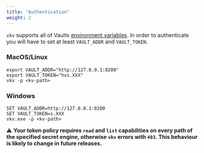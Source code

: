 ```yaml
---
title: "Authentication"
weight: 2
---
```


`vkv` supports all of Vaults [environment variables](https://www.vaultproject.io/docs/commands#environment-variables). In order to authenticate you will have to set at least `VAULT_ADDR` and `VAULT_TOKEN`.

### MacOS/Linux
```
export VAULT_ADDR="http://127.0.0.1:8200"
export VAULT_TOKEN="hvs.XXX" 
vkv -p <kv-path>
```

### Windows
```
SET VAULT_ADDR=http://127.0.0.1:8200
SET VAULT_TOKEN=s.XXX
vkv.exe -p <kv-path>
```

⚠️ **Your token policy requires `read` and `list` capabilities on every path of the specified secret engine, otherwise `vkv` errors with `403`. This behaviour is likely to change in future releases.**
